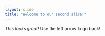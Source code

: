```yaml
---
layout: slide
title: "Welcome to our second slide!"
---
```

*This looks great!*
Use the left arrow to go back!
